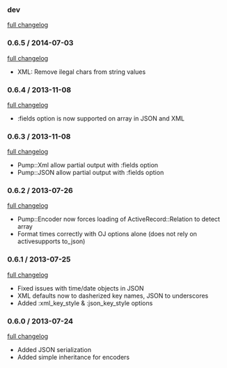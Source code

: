 ### dev

[full changelog](http://github.com/yolk/pump/compare/v0.6.5...master)

### 0.6.5 / 2014-07-03

[full changelog](http://github.com/yolk/valvat/compare/v0.6.4...v0.6.5)

* XML: Remove ilegal chars from string values

### 0.6.4 / 2013-11-08

[full changelog](http://github.com/yolk/valvat/compare/v0.6.3...v0.6.4)

* :fields option is now supported on array in JSON and XML

### 0.6.3 / 2013-11-08

[full changelog](http://github.com/yolk/valvat/compare/v0.6.2...v0.6.3)

* Pump::Xml allow partial output with :fields option
* Pump::JSON allow partial output with :fields option

### 0.6.2 / 2013-07-26

[full changelog](http://github.com/yolk/valvat/compare/v0.6.1...v0.6.2)

* Pump::Encoder now forces loading of ActiveRecord::Relation to detect array
* Format times correctly with OJ options alone (does not rely on activesupports to_json)

### 0.6.1 / 2013-07-25

[full changelog](http://github.com/yolk/valvat/compare/v0.6.0...v0.6.1)

* Fixed issues with time/date objects in JSON
* XML defaults now to dasherized key names, JSON to underscores
* Added :xml_key_style & :json_key_style options

### 0.6.0 / 2013-07-24

[full changelog](http://github.com/yolk/valvat/compare/v0.5.1...v0.6.0)

* Added JSON serialization
* Added simple inheritance for encoders